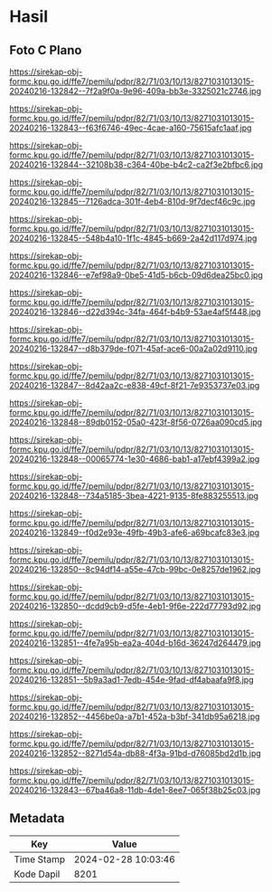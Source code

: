 # Hasil

## Foto C Plano

https://sirekap-obj-formc.kpu.go.id/ffe7/pemilu/pdpr/82/71/03/10/13/8271031013015-20240216-132842--7f2a9f0a-9e96-409a-bb3e-3325021c2746.jpg

https://sirekap-obj-formc.kpu.go.id/ffe7/pemilu/pdpr/82/71/03/10/13/8271031013015-20240216-132843--f63f6746-49ec-4cae-a160-75615afc1aaf.jpg

https://sirekap-obj-formc.kpu.go.id/ffe7/pemilu/pdpr/82/71/03/10/13/8271031013015-20240216-132844--32108b38-c364-40be-b4c2-ca2f3e2bfbc6.jpg

https://sirekap-obj-formc.kpu.go.id/ffe7/pemilu/pdpr/82/71/03/10/13/8271031013015-20240216-132845--7126adca-301f-4eb4-810d-9f7decf46c9c.jpg

https://sirekap-obj-formc.kpu.go.id/ffe7/pemilu/pdpr/82/71/03/10/13/8271031013015-20240216-132845--548b4a10-1f1c-4845-b669-2a42d117d974.jpg

https://sirekap-obj-formc.kpu.go.id/ffe7/pemilu/pdpr/82/71/03/10/13/8271031013015-20240216-132846--e7ef98a9-0be5-41d5-b6cb-09d6dea25bc0.jpg

https://sirekap-obj-formc.kpu.go.id/ffe7/pemilu/pdpr/82/71/03/10/13/8271031013015-20240216-132846--d22d394c-34fa-464f-b4b9-53ae4af5f448.jpg

https://sirekap-obj-formc.kpu.go.id/ffe7/pemilu/pdpr/82/71/03/10/13/8271031013015-20240216-132847--d8b379de-f071-45af-ace6-00a2a02d9110.jpg

https://sirekap-obj-formc.kpu.go.id/ffe7/pemilu/pdpr/82/71/03/10/13/8271031013015-20240216-132847--8d42aa2c-e838-49cf-8f21-7e9353737e03.jpg

https://sirekap-obj-formc.kpu.go.id/ffe7/pemilu/pdpr/82/71/03/10/13/8271031013015-20240216-132848--89db0152-05a0-423f-8f56-0726aa090cd5.jpg

https://sirekap-obj-formc.kpu.go.id/ffe7/pemilu/pdpr/82/71/03/10/13/8271031013015-20240216-132848--00065774-1e30-4686-bab1-a17ebf4399a2.jpg

https://sirekap-obj-formc.kpu.go.id/ffe7/pemilu/pdpr/82/71/03/10/13/8271031013015-20240216-132848--734a5185-3bea-4221-9135-8fe883255513.jpg

https://sirekap-obj-formc.kpu.go.id/ffe7/pemilu/pdpr/82/71/03/10/13/8271031013015-20240216-132849--f0d2e93e-49fb-49b3-afe6-a69bcafc83e3.jpg

https://sirekap-obj-formc.kpu.go.id/ffe7/pemilu/pdpr/82/71/03/10/13/8271031013015-20240216-132850--8c94df14-a55e-47cb-99bc-0e8257de1962.jpg

https://sirekap-obj-formc.kpu.go.id/ffe7/pemilu/pdpr/82/71/03/10/13/8271031013015-20240216-132850--dcdd9cb9-d5fe-4eb1-9f6e-222d77793d92.jpg

https://sirekap-obj-formc.kpu.go.id/ffe7/pemilu/pdpr/82/71/03/10/13/8271031013015-20240216-132851--4fe7a95b-ea2a-404d-b16d-36247d264479.jpg

https://sirekap-obj-formc.kpu.go.id/ffe7/pemilu/pdpr/82/71/03/10/13/8271031013015-20240216-132851--5b9a3ad1-7edb-454e-9fad-df4abaafa9f8.jpg

https://sirekap-obj-formc.kpu.go.id/ffe7/pemilu/pdpr/82/71/03/10/13/8271031013015-20240216-132852--4456be0a-a7b1-452a-b3bf-341db95a6218.jpg

https://sirekap-obj-formc.kpu.go.id/ffe7/pemilu/pdpr/82/71/03/10/13/8271031013015-20240216-132852--8271d54a-db88-4f3a-91bd-d76085bd2d1b.jpg

https://sirekap-obj-formc.kpu.go.id/ffe7/pemilu/pdpr/82/71/03/10/13/8271031013015-20240216-132843--67ba46a8-11db-4de1-8ee7-065f38b25c03.jpg


## Metadata

| Key        | Value               |
| ---------- | ------------------- |
| Time Stamp | 2024-02-28 10:03:46 |
| Kode Dapil | 8201                |




